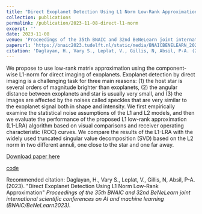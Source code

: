 ```yaml
---
title: "Direct Exoplanet Detection Using L1 Norm Low-Rank Approximation"
collection: publications
permalink: /publication/2023-11-08-direct-l1-norm
excerpt: ''
date: 2023-11-08
venue: 'Proceedings of the 35th BNAIC and 32nd BeNeLearn joint international scientific conferences on AI and machine learning'
paperurl: 'https://bnaic2023.tudelft.nl/static/media/BNAICBENELEARN_2023_paper_118.db5dfeb222a78b65c367.pdf'
citation: 'Daglayan, H., Vary S., Leplat, V., Gillis, N, Absil, P-A. (2023). &quot;Direct Exoplanet Detection Using L1 Norm Low-Rank Approximation&quot; <i>Proceedings of the 35th BNAIC and 32nd BeNeLearn joint international scientific conferences on AI and machine learning (BNAIC/BeNeLearn2023)</i>'
---
```

We propose to use low-rank matrix approximation using the component-wise L1-norm for direct imaging of exoplanets. Exoplanet detection by direct imaging is a challenging task for three main reasons: (1) the host star is several orders of magnitude brighter than exoplanets, (2) the angular distance between exoplanets and star is usually very small, and (3) the images are affected by the noises called speckles that are very similar to the exoplanet signal both in shape and intensity. We first empirically examine the statistical noise assumptions of the L1 and L2 models, and then we evaluate the performance of the proposed L1 low-rank approximation (L1-LRA) algorithm based on visual comparisons and receiver operating characteristic (ROC) curves. We compare the results of the L1-LRA with the widely used truncated singular value decomposition (SVD) based on the L2 norm in two different annuli, one close to the star and one far away.

[Download paper here](https://bnaic2023.tudelft.nl/static/media/BNAICBENELEARN_2023_paper_118.db5dfeb222a78b65c367.pdf)

[code](https://github.com/hazandaglayan/l1lra_for_exoplanets)

Recommended citation: Daglayan, H., Vary S., Leplat, V., Gillis, N, Absil, P-A. (2023). "Direct Exoplanet Detection Using L1 Norm Low-Rank Approximation" <i>Proceedings of the 35th BNAIC and 32nd BeNeLearn joint international scientific conferences on AI and machine learning (BNAIC/BeNeLearn2023).